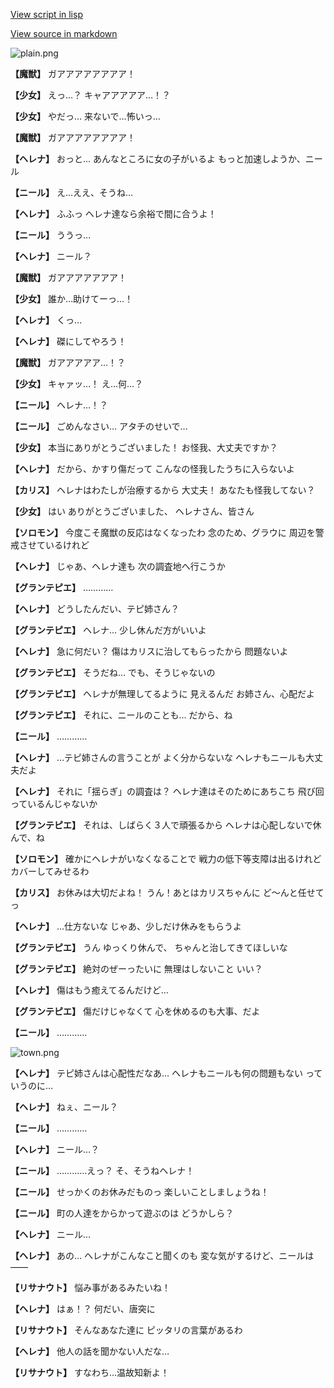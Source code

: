 [View script in lisp](../scripts/202282020.txt)

[View source in markdown](202282020.md)

![plain.png](../images/backgrounds/plain.png)

**【魔獣】**
ガアアアアアアアア！

**【少女】**
えっ…？
キャアアアアア…！？

**【少女】**
やだっ…
来ないで…怖いっ…

**【魔獣】**
ガアアアアアアアア！

**【ヘレナ】**
おっと…
あんなところに女の子がいるよ
もっと加速しようか、ニール

**【ニール】**
え…ええ、そうね…

**【ヘレナ】**
ふふっ
ヘレナ達なら余裕で間に合うよ！

**【ニール】**
ううっ…

**【ヘレナ】**
ニール？

**【魔獣】**
ガアアアアアアア！

**【少女】**
誰か…助けてーっ…！

**【ヘレナ】**
くっ…

**【ヘレナ】**
磔にしてやろう！

**【魔獣】**
ガアアアアア…！？

**【少女】**
キャァッ…！
え…何…？

**【ニール】**
ヘレナ…！？

**【ニール】**
ごめんなさい…
アタチのせいで…

**【少女】**
本当にありがとうございました！
お怪我、大丈夫ですか？

**【ヘレナ】**
だから、かすり傷だって
こんなの怪我したうちに入らないよ

**【カリス】**
ヘレナはわたしが治療するから
大丈夫！
あなたも怪我してない？

**【少女】**
はい
ありがとうございました、
ヘレナさん、皆さん

**【ソロモン】**
今度こそ魔獣の反応はなくなったわ
念のため、グラウに
周辺を警戒させているけれど

**【ヘレナ】**
じゃあ、ヘレナ達も
次の調査地へ行こうか

**【グランテピエ】**
…………

**【ヘレナ】**
どうしたんだい、テピ姉さん？

**【グランテピエ】**
ヘレナ…
少し休んだ方がいいよ

**【ヘレナ】**
急に何だい？
傷はカリスに治してもらったから
問題ないよ

**【グランテピエ】**
そうだね…
でも、そうじゃないの

**【グランテピエ】**
ヘレナが無理してるように
見えるんだ
お姉さん、心配だよ

**【グランテピエ】**
それに、ニールのことも…
だから、ね

**【ニール】**
…………

**【ヘレナ】**
…テピ姉さんの言うことが
よく分からないな
ヘレナもニールも大丈夫だよ

**【ヘレナ】**
それに「揺らぎ」の調査は？
ヘレナ達はそのためにあちこち
飛び回っているんじゃないか

**【グランテピエ】**
それは、しばらく３人で頑張るから
ヘレナは心配しないで休んで、ね

**【ソロモン】**
確かにヘレナがいなくなることで
戦力の低下等支障は出るけれど
カバーしてみせるわ

**【カリス】**
お休みは大切だよね！
うん！あとはカリスちゃんに
ど～んと任せてっ

**【ヘレナ】**
…仕方ないな
じゃあ、少しだけ休みをもらうよ

**【グランテピエ】**
うん
ゆっくり休んで、
ちゃんと治してきてほしいな

**【グランテピエ】**
絶対のぜーったいに
無理はしないこと
いい？

**【ヘレナ】**
傷はもう癒えてるんだけど…

**【グランテピエ】**
傷だけじゃなくて
心を休めるのも大事、だよ

**【ニール】**
…………

![town.png](../images/backgrounds/town.png)

**【ヘレナ】**
テピ姉さんは心配性だなあ…
ヘレナもニールも何の問題もない
っていうのに…

**【ヘレナ】**
ねぇ、ニール？

**【ニール】**
…………

**【ヘレナ】**
ニール…？

**【ニール】**
…………えっ？
そ、そうねヘレナ！

**【ニール】**
せっかくのお休みだものっ
楽しいことしましょうね！

**【ニール】**
町の人達をからかって遊ぶのは
どうかしら？

**【ヘレナ】**
ニール…

**【ヘレナ】**
あの…
ヘレナがこんなこと聞くのも
変な気がするけど、ニールは――

**【リサナウト】**
悩み事があるみたいね！

**【ヘレナ】**
はぁ！？
何だい、唐突に

**【リサナウト】**
そんなあなた達に
ピッタリの言葉があるわ

**【ヘレナ】**
他人の話を聞かない人だな…

**【リサナウト】**
すなわち…温故知新よ！
